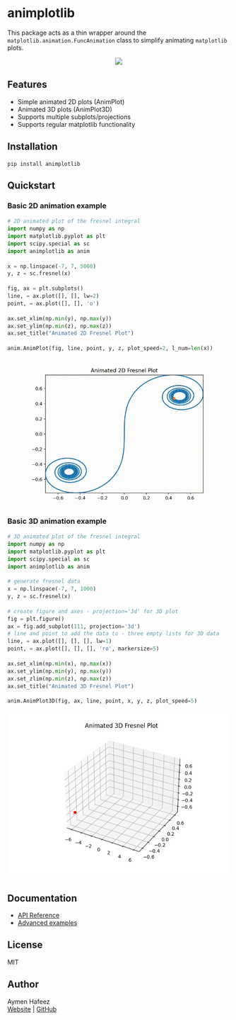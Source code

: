 # animplotlib

This package acts as a thin wrapper around the
`matplotlib.animation.FuncAnimation` class to simplify animating `matplotlib`
plots.

<center>
  <figure> 
    <img src="https://raw.githubusercontent.com/aymenhafeez/animplotlib/refs/heads/master/examples/gifs/lorenz_colour.gif" width="500"/> 
  </figure>
</center>

## Features

- Simple animated 2D plots (AnimPlot)
- Animated 3D plots (AnimPlot3D)
- Supports multiple subplots/projections
- Supports regular matplotlib functionality

## Installation

```
pip install animplotlib
```

## Quickstart

### Basic 2D animation example

```python
# 2D animated plot of the fresnel integral
import numpy as np
import matplotlib.pyplot as plt
import scipy.special as sc
import animplotlib as anim

x = np.linspace(-7, 7, 5000)
y, z = sc.fresnel(x)

fig, ax = plt.subplots()
line, = ax.plot([], [], lw=2)
point, = ax.plot([], [], 'o')

ax.set_xlim(np.min(y), np.max(y))
ax.set_ylim(np.min(z), np.max(z))
ax.set_title("Animated 2D Fresnel Plot")

anim.AnimPlot(fig, line, point, y, z, plot_speed=2, l_num=len(x))
```

<center>
  <figure> 
    <img src="https://raw.githubusercontent.com/aymenhafeez/animplotlib/refs/heads/master/examples/gifs/fresnel_2d.gif" width="600" /> 
  </figure>
</center>

<!-- ![](examples/gifs/fresnel_2d.gif) -->

### Basic 3D animation example

```python
# 3D animated plot of the fresnel integral
import numpy as np
import matplotlib.pyplot as plt
import scipy.special as sc
import animplotlib as anim

# generate fresnel data
x = np.linspace(-7, 7, 1000)
y, z = sc.fresnel(x)

# create figure and axes - projection='3d' for 3D plot
fig = plt.figure()
ax = fig.add_subplot(111, projection='3d')
# line and point to add the data to - three empty lists for 3D data
line, = ax.plot([], [], [], lw=1)
point, = ax.plot([], [], [], 'ro', markersize=5)

ax.set_xlim(np.min(x), np.max(x))
ax.set_ylim(np.min(y), np.max(y))
ax.set_zlim(np.min(z), np.max(z))
ax.set_title("Animated 3D Fresnel Plot")

anim.AnimPlot3D(fig, ax, line, point, x, y, z, plot_speed=5)
```

![](examples/gifs/fresnel_3d.gif)

## Documentation

- [API Reference](https://github.com/aymenhafeez/animplotlib/blob/master/docs/API.md)
- [Advanced examples](https://aymenhafeez.github.io/animplotlib/)

## License

MIT

## Author

Aymen Hafeez  
[Website](https://aymenhafeez.github.io) |
[GitHub](https://github.com/aymenhafeez)
